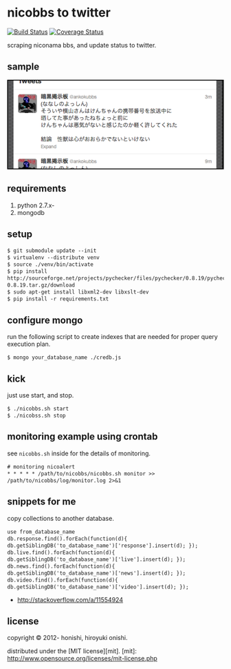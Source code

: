 nicobbs to twitter
==
[![Build Status](https://travis-ci.org/honishi/nicobbs.png?branch=develop)](https://travis-ci.org/honishi/nicobbs)
[![Coverage Status](https://coveralls.io/repos/honishi/nicobbs/badge.png?branch=develop)](https://coveralls.io/r/honishi/nicobbs?branch=develop)

scraping niconama bbs, and update status to twitter.

sample
--
![tweets](./sample/tweets.png)

requirements
--
1. python 2.7.x-
2. mongodb

setup
--
````
$ git submodule update --init
$ virtualenv --distribute venv
$ source ./venv/bin/activate
$ pip install http://sourceforge.net/projects/pychecker/files/pychecker/0.8.19/pychecker-0.8.19.tar.gz/download
$ sudo apt-get install libxml2-dev libxslt-dev
$ pip install -r requirements.txt
````

configure mongo
--
run the following script to create indexes that are needed for proper query execution plan.

````
$ mongo your_database_name ./credb.js
````

kick
--
just use start, and stop.
````
$ ./nicobbs.sh start
$ ./nicobss.sh stop
````

monitoring example using crontab
--
see `nicobbs.sh` inside for the details of monitoring.

	# monitoring nicoalert
	* * * * * /path/to/nicobbs/nicobbs.sh monitor >> /path/to/nicobbs/log/monitor.log 2>&1

snippets for me
--
copy collections to another database.
````
use from_database_name
db.response.find().forEach(function(d){ db.getSiblingDB('to_database_name')['response'].insert(d); });
db.live.find().forEach(function(d){ db.getSiblingDB('to_database_name')['live'].insert(d); });
db.news.find().forEach(function(d){ db.getSiblingDB('to_database_name')['news'].insert(d); });
db.video.find().forEach(function(d){ db.getSiblingDB('to_database_name')['video'].insert(d); });
````
- http://stackoverflow.com/a/11554924

license
--
copyright &copy; 2012- honishi, hiroyuki onishi.

distributed under the [MIT license][mit].
[mit]: http://www.opensource.org/licenses/mit-license.php
